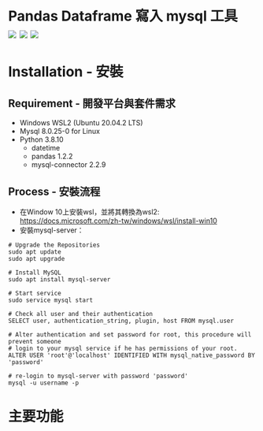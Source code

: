 Pandas Dataframe 寫入 mysql 工具  
![](https://img.shields.io/badge/python-3.8-blue) ![](https://img.shields.io/badge/MySQL-8.0.25--0%20LTS-orange) ![](https://img.shields.io/badge/Ubuntu-20.04.2%20LTS-orange)
===============================

# Installation - 安裝
## Requirement - 開發平台與套件需求

* Windows WSL2 (Ubuntu 20.04.2 LTS)
* Mysql 8.0.25-0 for Linux
* Python 3.8.10
  * datetime 
  * pandas 1.2.2
  * mysql-connector 2.2.9

## Process - 安裝流程
* 在Window 10上安裝wsl，並將其轉換為wsl2: https://docs.microsoft.com/zh-tw/windows/wsl/install-win10
* 安裝mysql-server：
````
# Upgrade the Repositories
sudo apt update 
sudo apt upgrade

# Install MySQL
sudo apt install mysql-server

# Start service
sudo service mysql start

# Check all user and their authentication 
SELECT user, authentication_string, plugin, host FROM mysql.user

# Alter authentication and set password for root, this procedure will prevent someone 
# login to your mysql service if he has permissions of your root.
ALTER USER 'root'@'localhost' IDENTIFIED WITH mysql_native_password BY 'password'

# re-login to mysql-server with password 'password'
mysql -u username -p
````




# 主要功能
